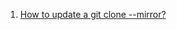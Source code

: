  1. [How to update a git clone --mirror?][1]
 
[1]: https://stackoverflow.com/questions/6150188/how-to-update-a-git-clone-mirror
